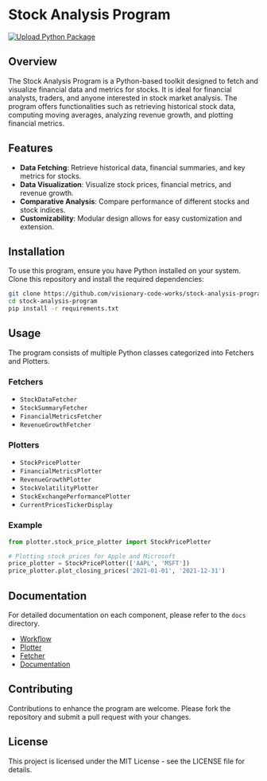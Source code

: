 # Stock Analysis Program

[![Upload Python Package](https://github.com/Visionary-Code-Works/StockAnalysisProgram/actions/workflows/python_publish.yml/badge.svg)](https://github.com/Visionary-Code-Works/StockAnalysisProgram/actions/workflows/python_publish.yml)

## Overview

The Stock Analysis Program is a Python-based toolkit designed to fetch and visualize financial data and metrics for stocks. It is ideal for financial analysts, traders, and anyone interested in stock market analysis. The program offers functionalities such as retrieving historical stock data, computing moving averages, analyzing revenue growth, and plotting financial metrics.

## Features

- **Data Fetching**: Retrieve historical data, financial summaries, and key metrics for stocks.
- **Data Visualization**: Visualize stock prices, financial metrics, and revenue growth.
- **Comparative Analysis**: Compare performance of different stocks and stock indices.
- **Customizability**: Modular design allows for easy customization and extension.

## Installation

To use this program, ensure you have Python installed on your system. Clone this repository and install the required dependencies:

```bash
git clone https://github.com/visionary-code-works/stock-analysis-program.git
cd stock-analysis-program
pip install -r requirements.txt
```

## Usage

The program consists of multiple Python classes categorized into Fetchers and Plotters.

### Fetchers

- `StockDataFetcher`
- `StockSummaryFetcher`
- `FinancialMetricsFetcher`
- `RevenueGrowthFetcher`

### Plotters

- `StockPricePlotter`
- `FinancialMetricsPlotter`
- `RevenueGrowthPlotter`
- `StockVolatilityPlotter`
- `StockExchangePerformancePlotter`
- `CurrentPricesTickerDisplay`

### Example

```python
from plotter.stock_price_plotter import StockPricePlotter

# Plotting stock prices for Apple and Microsoft
price_plotter = StockPricePlotter(['AAPL', 'MSFT'])
price_plotter.plot_closing_prices('2021-01-01', '2021-12-31')
```

## Documentation

For detailed documentation on each component, please refer to the `docs` directory.

- [Workflow](./docs/Workflow.md)
- [Plotter](./docs/Plotter.md)
- [Fetcher](./docs/Fetcher.md)
- [Documentation](./docs/documentation.md)

## Contributing

Contributions to enhance the program are welcome. Please fork the repository and submit a pull request with your changes.

## License

This project is licensed under the MIT License - see the LICENSE file for details.
